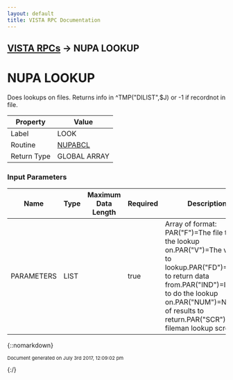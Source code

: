 ```yaml
---
layout: default
title: VISTA RPC Documentation
---
```


## [VISTA RPCs](TableOfContents) &#8594; NUPA LOOKUP
# NUPA LOOKUP

Does lookups on files.  Returns info in ^TMP("DILIST",$J) or -1 if recordnot in file.

Property | Value
--- | ---
Label | LOOK
Routine | [NUPABCL](http://code.osehra.org/dox/Routine_NUPABCL_source.html)
Return Type | GLOBAL ARRAY


### Input Parameters

Name | Type | Maximum Data Length | Required | Description
--- | --- | --- | --- | ---
PARAMETERS | LIST |  | true | Array of format: PAR(&quot;F&quot;)&#x3D;The file to do the lookup on.PAR(&quot;V&quot;)&#x3D;The value to lookup.PAR(&quot;FD&quot;)&#x3D;Fields to return data from.PAR(&quot;IND&quot;)&#x3D;Indexes to do the lookup on.PAR(&quot;NUM&quot;)&#x3D;Number of results to return.PAR(&quot;SCR&quot;)&#x3D;The fileman lookup screen.



{::nomarkdown} <br/><p style="font-size: 11px">Document generated on July 3rd 2017, 12:09:02 pm</p>{:/}